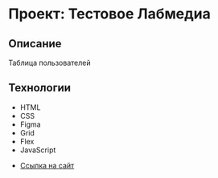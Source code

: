 # Проект: Тестовое Лабмедиа

## Описание
Таблица пользователей

## Технологии

- HTML
- CSS
- Figma
- Grid
- Flex
- JavaScript

* [Ссылка на сайт](https://sh-dari.github.io/test_users_table/)
